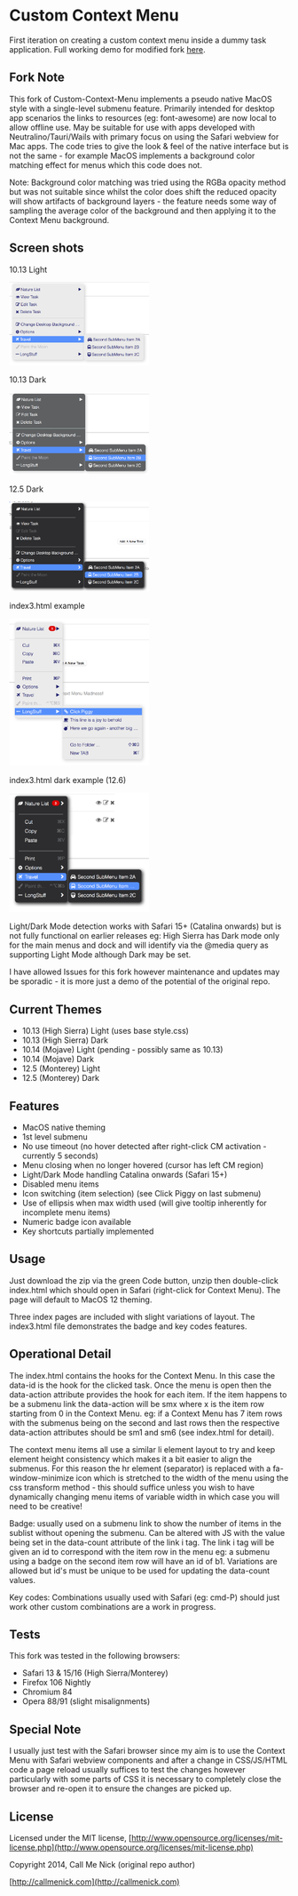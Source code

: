 # Custom Context Menu

First iteration on creating a custom context menu inside a dummy task application.
Full working demo for modified fork [here](https://www.wanderinghippo.org.uk/ccmdemo.php).

## Fork Note

This fork of Custom-Context-Menu implements a pseudo native MacOS style with a single-level submenu feature.
Primarily intended for desktop app scenarios the links to resources (eg: font-awesome) are now local to allow offline use.
May be suitable for use with apps developed with Neutralino/Tauri/Wails with primary focus on using the Safari webview for Mac apps.
The code tries to give the look & feel of the native interface but is not the same - for example MacOS implements a background color matching effect for menus which this code does not.

Note: Background color matching was tried using the RGBa opacity method but was not suitable since whilst the color does shift the reduced opacity will show artifacts of background layers - the feature needs some way of sampling the average color of the background and then applying it to the Context Menu background.


## Screen shots

10.13 Light

<img src="/screenshots/cm-1013-light.png" alt="1013light" width="50%" />

10.13 Dark

<img src="/screenshots/cm-1013-dark.png" alt="1013dark" width="50%" />

12.5 Dark

<img src="/screenshots/cm-125-dark.png" alt="125dark" width="50%" />

index3.html example

<img src="/screenshots/cm-badger.png" alt="badger" width="50%" />

index3.html dark example (12.6)

<img src="/screenshots/cm-126-dark.png" alt="126dark" width="50%" />

Light/Dark Mode detection works with Safari 15+ (Catalina onwards) but is not fully functional on earlier releases eg: High Sierra has Dark mode only for the main menus and dock and will identify via the @media query as supporting Light Mode although Dark may be set.

I have allowed Issues for this fork however maintenance and updates may be sporadic - it is more just a demo of the potential of the original repo.


## Current Themes

* 10.13 (High Sierra) Light (uses base style.css)
* 10.13 (High Sierra) Dark
* 10.14 (Mojave) Light (pending - possibly same as 10.13)
* 10.14 (Mojave) Dark
* 12.5 (Monterey) Light
* 12.5 (Monterey) Dark


## Features

* MacOS native theming
* 1st level submenu
* No use timeout (no hover detected after right-click CM activation - currently 5 seconds)
* Menu closing when no longer hovered (cursor has left CM region)
* Light/Dark Mode handling Catalina onwards (Safari 15+)
* Disabled menu items
* Icon switching (item selection) (see Click Piggy on last submenu)
* Use of ellipsis when max width used (will give tooltip inherently for incomplete menu items)
* Numeric badge icon available
* Key shortcuts partially implemented

## Usage

Just download the zip via the green Code button, unzip then double-click index.html which should open in Safari (right-click for Context Menu).
The page will default to MacOS 12 theming.

Three index pages are included with slight variations of layout. The index3.html file demonstrates the badge and key codes features.

## Operational Detail

The index.html contains the hooks for the Context Menu. In this case the data-id is the hook for the clicked task. Once the menu is open then the data-action attribute provides the hook for each item. If the item happens to be a submenu link the data-action will be smx where x is the item row starting from 0 in the Context Menu. eg: if a Context Menu has 7 item rows with the submenus being on the second and last rows then the respective data-action attributes should be sm1 and sm6 (see index.html for detail).

The context menu items all use a similar li element layout to try and keep element height consistency which makes it a bit easier to align the submenus. For this reason the hr element (separator) is replaced with a fa-window-minimize icon which is stretched to the width of the menu using the css transform method - this should suffice unless you wish to have dynamically changing menu items of variable width in which case you will need to be creative!

Badge: usually used on a submenu link to show the number of items in the sublist without opening the submenu. Can be altered with JS with the value being set in the data-count attribute of the link i tag. The link i tag will be given an id to correspond with the item row in the menu eg: a submenu using a badge on the second item row will have an id of b1. Variations are allowed but id's must be unique to be used for updating the data-count values.

Key codes: Combinations usually used with Safari (eg: cmd-P) should just work other custom combinations are a work in progress.

## Tests

This fork was tested in the following browsers:

* Safari 13 & 15/16 (High Sierra/Monterey)
* Firefox 106 Nightly
* Chromium 84
* Opera 88/91 (slight misalignments)

## Special Note

I usually just test with the Safari browser since my aim is to use the Context Menu with Safari webview components and after a change in CSS/JS/HTML code a page reload usually suffices to test the changes however particularly with some parts of CSS it is necessary to completely close the browser and re-open it to ensure the changes are picked up.

## License

Licensed under the MIT license, [http://www.opensource.org/licenses/mit-license.php](http://www.opensource.org/licenses/mit-license.php)

Copyright 2014, Call Me Nick  (original repo author)

[http://callmenick.com](http://callmenick.com)
